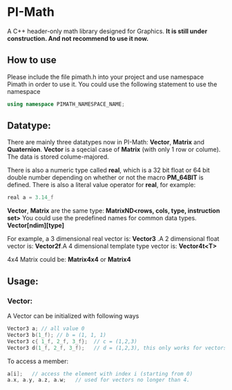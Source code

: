 # PI-Math

A C++ header-only math library designed for Graphics.
**It is still under construction. And not recommend to use it now.**

## How to use
Please include the file pimath.h into your project and use namespace Pimath in order to use it.
You could use the following statement to use the namespace
```cpp
using namespace PIMATH_NAMESPACE_NAME;
```

## Datatype:
There are mainly three datatypes now in PI-Math: **Vector**, **Matrix** and **Quaternion**.
**Vector** is a sqecial case of **Matrix** (with only 1 row or colume). The data is stored colume-majored.

There is also a numeric type called **real**, which is a 32 bit float or 64 bit double number depending on whether or not the macro **PM_64BIT** is defined. There is also a literal value operator for **real**, for example:
```cpp
real a = 3.14_f
```

**Vector**, **Matrix** are the same type: **MatrixND<rows, cols, type, instruction set>**
You could use the predefined names for common data types.
**Vector\[ndim\]\[type\]**

For example, a 3 dimensional real vector is:
**Vector3**
.A 2 dimensional float vector is:
**Vector2f**.A 4 dimensional template type vector is:
**Vector4t\<T\>**

4x4 Matrix could be:
**Matrix4x4** or **Matrix4**

## Usage:
### Vector:
A Vector can be initialized with following ways
```cpp
Vector3 a; // all value 0
Vector3 b(1_f); // b = (1, 1, 1)
Vector3 c{ 1_f, 2_f, 3_f};  // c = (1,2,3)
Vector3 d(1_f, 2_f, 3_f);   // d = (1,2,3), this only works for vectors no longer than 4.
```

To access a member:
```cpp
a[i];   // access the element with index i (starting from 0)
a.x, a.y, a.z, a.w;   // used for vectors no longer than 4.
```
